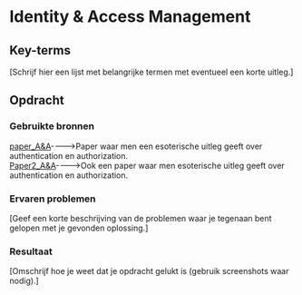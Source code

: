 # Identity & Access Management


## Key-terms
[Schrijf hier een lijst met belangrijke termen met eventueel een korte uitleg.]

## Opdracht
### Gebruikte bronnen
[paper_A&A](./FULLTEXT01_Authentication%26Authorization.pdf)---->Paper waar men een esoterische uitleg geeft over authentication en authorization.  
[Paper2_A&A](./A_Closer_Look_at_Authentication_and_Authorization_.pdf)---->Ook een paper waar men esoterische uitleg geeft over authentication en authorization. 


### Ervaren problemen
[Geef een korte beschrijving van de problemen waar je tegenaan bent gelopen met je gevonden oplossing.]

### Resultaat
[Omschrijf hoe je weet dat je opdracht gelukt is (gebruik screenshots waar nodig).]
